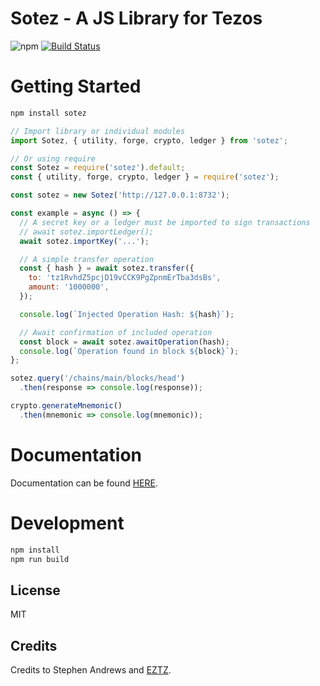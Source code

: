 # Sotez - A JS Library for Tezos
![npm](https://img.shields.io/npm/v/sotez.svg?logo=npm&color=blue)
[![Build Status](https://travis-ci.org/AndrewKishino/sotez.svg?branch=master)](https://travis-ci.org/AndrewKishino/sotez)

# Getting Started
```js
npm install sotez
```

```js
// Import library or individual modules
import Sotez, { utility, forge, crypto, ledger } from 'sotez';

// Or using require
const Sotez = require('sotez').default;
const { utility, forge, crypto, ledger } = require('sotez');
```

```js
const sotez = new Sotez('http://127.0.0.1:8732');

const example = async () => {
  // A secret key or a ledger must be imported to sign transactions
  // await sotez.importLedger();
  await sotez.importKey('...');

  // A simple transfer operation
  const { hash } = await sotez.transfer({
    to: 'tz1RvhdZ5pcjD19vCCK9PgZpnmErTba3dsBs',
    amount: '1000000',
  });

  console.log(`Injected Operation Hash: ${hash}`);

  // Await confirmation of included operation
  const block = await sotez.awaitOperation(hash);
  console.log(`Operation found in block ${block}`);
};

sotez.query('/chains/main/blocks/head')
  .then(response => console.log(response));

crypto.generateMnemonic()
  .then(mnemonic => console.log(mnemonic));
```

# Documentation
Documentation can be found [HERE](https://github.com/AndrewKishino/sotez/wiki).

# Development
```js
npm install
npm run build
```

## License
MIT

## Credits
Credits to Stephen Andrews and [EZTZ](https://github.com/TezTech/eztz).
